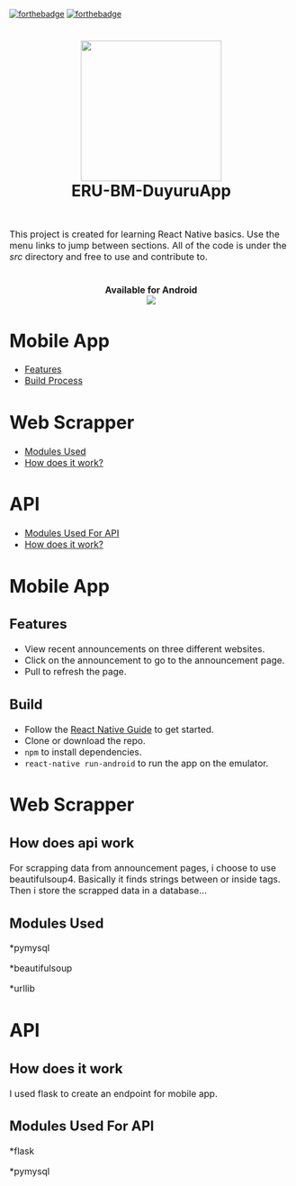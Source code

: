 
[![forthebadge](https://forthebadge.com/images/badges/made-with-python.svg)](http://forthebadge.com)
[![forthebadge](https://forthebadge.com/images/badges/made-with-javascript.svg)](http://forthebadge.com)
<h1 align="center">
<img src="https://i.imgur.com/MCUb0Jq.png" width="250" height="250" align="center">
  <br>
 ERU-BM-DuyuruApp
</h1>
<br>
<p><font size="3">
This project is created for learning React Native basics. Use the menu links to jump between sections.  All of the code is under the <em>src</em> directory and free to use and contribute to.
  <h1 align="center">
  Available for Android
    <br>
    <img src="https://i.imgur.com/pEqrMEh.png"/>
  </h1>

# Mobile App
 - [Features](#features)
 - [Build Process](#build)
 
# Web Scrapper
- [Modules Used](#modules-used)
- [How does it work?](#how-does-it-work)

# API
- [Modules Used For API](#modules-used-for-api)
- [How does it work?](#how-does-api-work)

# Mobile App

## Features

* View recent announcements on three different websites.
* Click on the announcement to go to the announcement page.
* Pull to refresh the page.

## Build
* Follow the [React Native Guide](https://facebook.github.io/react-native/docs/getting-started.html) to get started.
* Clone or download the repo.
* `npm` to install dependencies.
* `react-native run-android` to run the app on the emulator.

# Web Scrapper

## How does api work
 For scrapping data from announcement pages, i choose to use beautifulsoup4. Basically it finds strings between or inside tags. Then i store the scrapped data in a database...
 
## Modules Used
*pymysql

*beautifulsoup

*urllib

# API

## How does it work
 I used flask to create an endpoint for mobile app.
## Modules Used For API
*flask

*pymysql
